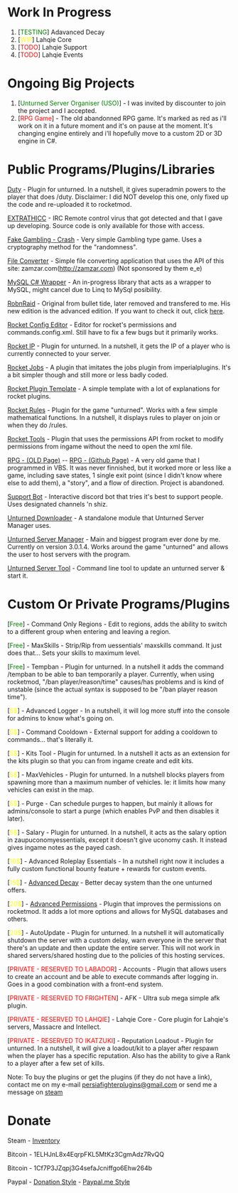 <h1>Work In Progress</h1>

<ol>
  <li>[<span style="color:green">TESTING</span>] Adavanced Decay</li>
  <li>[<span style="color:yellow">WIP</span>] Lahqie Core</li>
  <li>[<span style="color:red">TODO</span>] Lahqie Support</li>
  <li>[<span style="color:red">TODO</span>] Lahqie Events</li>
</ol>

<h1>Ongoing Big Projects</h1>

<ol>
  <li>[<span style="color:green">Unturned Server Organiser (USO)</span>] - I was invited by discounter to join the project and I accepted.</li>
  <li>[<span style="color:red">RPG Game</span>] - The old abandonned RPG game. It's marked as red as i'll work on it in a future moment and it's on pause at the moment. It's changing engine entirely and i'll hopefully move to a custom 2D or 3D engine in C#.
</ol>

<h1>Public Programs/Plugins/Libraries</h1>

[Duty](https://github.com/Ev1dentFir3/Duty) - Plugin for unturned. In a nutshell, it gives superadmin powers to the player that does /duty. Disclaimer: I did NOT develop this one, only fixed up the code and re-uploaded it to rocketmod.

[EXTRATHICC](https://github.com/persiafighter/EXTRATHICC) - IRC Remote control virus that got detected and that I gave up developing. Source code is only available for those with access.

[Fake Gambling - Crash](https://github.com/persiafighter/FakeGambling-Crash) - Very simple Gambling type game. Uses a cryptography method for the "randomness".

[File Converter](https://github.com/persiafighter/File-Converter) - Simple file converting application that uses the API of this site: zamzar.com(http://zamzar.com) (Not sponsored by them e_e)

[MySQL C# Wrapper](https://github.com/persiafighter/C--MySqlWrapper) - An in-progress library that acts as a wrapper to MySQL, might cancel due to Linq to MySql posibility.

[RobnRaid](https://github.com/persiafighter/RobnRaid) - Original from bullet tide, later removed and transfered to me. His new edition is the advanced edition. If you want to check it out, click [here](https://github.com/BulletTide/AdvancedRobnRaid).

[Rocket Config Editor](https://github.com/persiafighter/RocketConfigEditor) - Editor for rocket's permissions and commands.config.xml. Still have to fix a few bugs but it primarily works.

[Rocket IP](https://github.com/persiafighter/Rocket-IP) - Plugin for unturned. In a nutshell, it gets the IP of a player who is currently connected to your server.

[Rocket Jobs](https://github.com/persiafighter/Rocket-Jobs) - A plugin that imitates the jobs plugin from imperialplugins. It's a bit simpler though and still more or less badly coded.

[Rocket Plugin Template](https://github.com/persiafighter/Plugin-Template) - A simple template with a lot of explanations for rocket plugins.

[Rocket Rules](/Rocket-Rules/) - Plugin for the game "unturned". Works with a few simple mathematical functions. In a nutshell, it displays rules to player on join or when they do /rules.

[Rocket Tools](https://github.com/persiafighter/Rocket-Tools) - Plugin that uses the permissions API from rocket to modify permissions from ingame without the need to open the xml file.

[RPG - (OLD Page)](http://rpg-v2.boards.net/) -- [RPG - (Github Page)](https://github.com/persiafighter/RPG) - A very old game that I programmed in VBS. It was never finnished, but it worked more or less like a game, including save states, 1 single exit point (since I didn't know where else to add them), a "story", and a flow of direction. Project is abandoned.

[Support Bot](https://github.com/persiafighter/Support-Bot) - Interactive discord bot that tries it's best to support people. Uses designated channels 'n shiz.

[Unturned Downloader](https://github.com/persiafighter/unturned-downloader) - A standalone module that Unturned Server Manager uses.

[Unturned Server Manager](/UnturnedServerManager/) - Main and biggest program ever done by me. Currently on version 3.0.1.4. Works around the game "unturned" and allows the user to host servers with the program.

[Unturned Server Tool](https://github.com/persiafighter/Unturned-Server-Tool) - Command line tool to update an unturned server & start it.

<h1>Custom Or Private Programs/Plugins</h1>

[<span style="color:green">Free</span>] - Command Only Regions - Edit to regions, adds the ability to switch to a different group when entering and leaving a region.

[<span style="color:green">Free</span>] - MaxSkills - Strip/Rip from uessentials' maxskills command. It just does that... Sets your skills to maximum level.

[<span style="color:green">Free</span>] - Tempban - Plugin for unturned. In a nutshell it adds the command /tempban to be able to ban temporarily a player. Currently, when using rocketmod, "/ban player/reason/time" causes/has problems and is kind of unstable (since the actual syntax is supposed to be "/ban player reason time").

[<span style="color:yellow">5$</span>] - Advanced Logger - In a nutshell, it will log more stuff into the console for admins to know what's going on.

[<span style="color:yellow">5$</span>] - Command Cooldown - External support for adding a cooldown to commands... that's literally it.

[<span style="color:yellow">5$</span>] - Kits Tool - Plugin for unturned. In a nutshell it acts as an extension for the kits plugin so that you can from ingame create and edit kits.

[<span style="color:yellow">5$</span>] - MaxVehicles - Plugin for unturned. In a nutshell blocks players from spawning more than a maximum number of vehicles. Ie: it limits how many vehicles can exist in the map.

[<span style="color:yellow">5$</span>] - Purge - Can schedule purges to happen, but mainly it allows for admins/console to start a purge (which enables PvP and then disables it later).

[<span style="color:yellow">5$</span>] - Salary - Plugin for unturned. In a nutshell, it acts as the salary option in zaupuconomyessentials, except it doesn't give uconomy cash. It instead gives ingame notes as the payed cash.

[<span style="color:yellow">10$</span>] - Advanced Roleplay Essentials - In a nutshell right now it includes a fully custom functional bounty feature + rewards for custom events.

[<span style="color:yellow">15$</span>] - [Advanced Decay](https://imperialplugins.com/Products/ProductDetails?ProductID=102) - Better decay system than the one unturned offers.

[<span style="color:yellow">20$</span>] - [Advanced Permissions](https://imperialplugins.com/Products/ProductDetails?ProductID=82) - Plugin that improves the permissions on rocketmod. It adds a lot more options and allows for MySQL databases and others.

[<span style="color:yellow">20$</span>] - AutoUpdate - Plugin for unturned. In a nutshell it will automatically shutdown the server with a custom delay, warn everyone in the server that there's an update and then update the entire server. This will not work in shared servers/shared hosting due to the policies of this hosting services.

[<span style="color:red">PRIVATE - RESERVED TO LABADOR</span>] - Accounts - Plugin that allows users to create an account and be able to execute commands after logging in. Goes in a good combination with a front-end system.

[<span style="color:red">PRIVATE - RESERVED TO FRIGHTEN</span>] - AFK - Ultra sub mega simple afk plugin.

[<span style="color:red">PRIVATE - RESERVED TO LAHQIE</span>] - Lahqie Core - Core plugin for Lahqie's servers, Massacre and Intellect.

[<span style="color:red">PRIVATE - RESERVED TO IKATZUKI</span>] - Reputation Loadout - Plugin for unturned. In a nutshell, it will give a loadout/kit to a player after respawn when the player has a specific reputation. Also has the ability to give a Rank to a player after a few set of kills.

Note: To buy the plugins or get the plugins (if they do not have a link), contact me on my e-mail persiafighterplugins@gmail.com or send me a message on [steam](https://steamcommunity.com/id/persiafighter)

<h1>Donate</h1>

Steam - [Inventory](https://steamcommunity.com/tradeoffer/new/?partner=171975117&token=nPB07kkc)

Bitcoin - 1ELHJnL8x4EqrpFKL5MtKz3CgmAdz7RvQQ

Bitcoin - 1Cf7P3JZqpj3G4sefaJcniffgo6Ehw264b

Paypal - [Donation Style](https://www.paypal.com/cgi-bin/webscr?cmd=_s-xclick&hosted_button_id=BHLUBET4ZXBC2) - [Paypal.me Style](https://www.paypal.me/persiafighter)
